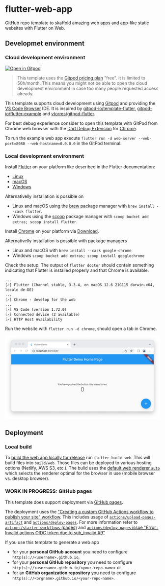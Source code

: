 # flutter-web-app

GitHub repo template to skaffold amazing web apps and app-like static websites with Flutter on Web.

## Developmet environment

### Cloud development environment

[![Open in Gitpod](https://gitpod.io/button/open-in-gitpod.svg)](https://gitpod.io/#https://github.com/fkromer/flutter_web_app)

> This template uses the [Gitpod pricing plan](https://www.gitpod.io/pricing) "free". It is limited to 50h/month.
> This means you might not be able to open the cloud development environment in case too many people requested access already.

This template supports cloud development using [Gitpod](https://www.gitpod.io) and providing the
[VS Code Browser](https://www.gitpod.io/docs/references/ides-and-editors/vscode-browser) IDE.
It is inspired by [gitpod-io/template-flutter](https://github.com/gitpod-io/template-flutter),
[gitpod-io/flutter-example](https://github.com/gitpod-io/flutter-example) and
[vtorres/gitpod-flutter](https://github.com/vtorres/gitpod-flutter).

For best debug experience consider to open this template with GitPod from Chrome web browser with the
[Dart Debug Extension](https://chrome.google.com/webstore/detail/dart-debug-extension/eljbmlghnomdjgdjmbdekegdkbabckhm)
for [Chrome](https://www.google.com/chrome/).

To run the example web app execute `flutter run -d web-server --web-port=8080 --web-hostname=0.0.0.0`
in the GitPod terminal.

### Local development environment

Install [Flutter](https://flutter.dev) on your platform like described in the Flutter documentation:

- [Linux](https://docs.flutter.dev/get-started/install/linux)
- [macOS](https://docs.flutter.dev/get-started/install/macos)
- [Windows](https://docs.flutter.dev/get-started/install/windows)

Alternativelly installation is possible on

- Linux and macOS using the [brew](https://brew.sh) package manager with `brew install --cask flutter`.
- Windows using the [scoop](https://scoop.sh/) package manager with `scoop bucket add extras; scoop install flutter`.

Install [Chrome](https://www.google.com/intl/us_en/chrome/) on your platform via [Download](https://www.google.com/google_chrome/download).

Alternativelly installation is possible with package managers

- Linux and macOS with `brew install --cask google-chrome`
- Windows `scoop bucket add extras; scoop install googlechrome`

Check the setup. The output of `flutter doctor` should contain something indicating that Flutter is installed properly and that Chrome is available:

```
...
[✓] Flutter (Channel stable, 3.3.4, on macOS 12.6 21G115 darwin-x64, locale de-DE)
...
[✓] Chrome - develop for the web
...
[✓] VS Code (version 1.72.0)
[✓] Connected device (2 available)
[✓] HTTP Host Availability
```

Run the website with `flutter run -d chrome`, should open a tab in Chrome.

![](docs/flutter-static-website.png)

## Deployment

### Local build

To [build the web app locally for release](https://docs.flutter.dev/deployment/web#building-the-app-for-release)
run `flutter build web`. This will build files into `build/web`. Those files can be deployed to various hosting
options (Netlify, AWS S3, etc.). The bulid uses the [default web renderer `auto`](https://docs.flutter.dev/development/platform-integration/web/renderers#command-line-options)
which selects the renderer optimal for the browser in use (mobile browser vs. desktop browser).

### WORK IN PROGRESS: GitHub pages

This template does support deployment via [GitHub pages](https://pages.github.com).

The deployment uses the ["Creating a custom GitHub Actions workflow to publish your site" workflow](https://docs.github.com/en/pages/getting-started-with-github-pages/configuring-a-publishing-source-for-your-github-pages-site#creating-a-custom-github-actions-workflow-to-publish-your-site).
This includes usage of [`actions/upload-pages-artifact`](https://github.com/actions/upload-pages-artifact) and [`actions/deploy-pages`](https://github.com/actions/deploy-pages).
For more information refer to [`actions/starter-workflows` (pages)](https://github.com/actions/starter-workflows/tree/main/pages) and [`actions/deploy-pages` issue "Error : Invalid actions OIDC token due to sub_invalid #9"](https://github.com/actions/deploy-pages/issues/9)

If you use this template to generate a web app

- for your **personal GitHub account** you need to configure `http(s)://<username>.github.io`,
- for your **personal GitHub repository** you need to configure 
`http(s)://<username>.github.io/<your-repo-name>` or
- for an **GitHub organization repository** you need to configure `http(s)://<orgname>.github.io/<your-repo-name>`.
